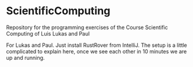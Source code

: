 # ScientificComputing
Repository for the programming exercises of the Course Scientific Computing of Luis Lukas and Paul

For Lukas and Paul.
Just install RustRover from IntelliJ. The setup is a little complicated to explain here, once we see each other in 10 minutes we are up and running.
